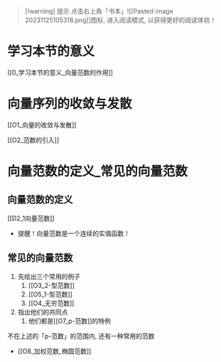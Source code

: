 >[!warning] 提示
>点击右上角「书本」![[Pasted image 20231125105318.png]]图标, 进入阅读模式, 以获得更好的阅读体验！

# 学习本节的意义

[[0_学习本节的意义_向量范数的作用]]

# 向量序列的收敛与发散

[[O1_向量的收敛与发散]]

[[O2_范数的引入]]

# 向量范数的定义_常见的向量范数

## 向量范数的定义

[[D2_1向量范数]]
- 提醒！向量范数是一个连续的实值函数！


## 常见的向量范数

1. 先给出三个常用的例子
	1. [[O3_2-型范数]]
	2. [[O5_1-型范数]]
	3. [[O4_无穷范数]]
2. 指出他们的共同点
	1. 他们都是[[O7_p-范数]]的特例

不在上述的「p-范数」的范围内, 还有一种常用的范数
- [[O8_加权范数_椭圆范数]]

